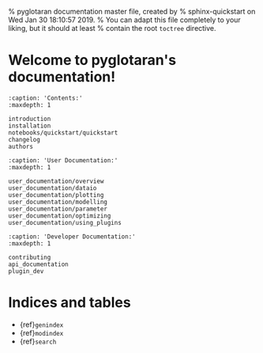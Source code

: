 % pyglotaran documentation master file, created by
% sphinx-quickstart on Wed Jan 30 18:10:57 2019.
% You can adapt this file completely to your liking, but it should at least
% contain the root `toctree` directive.

# Welcome to pyglotaran's documentation!

```{toctree}
:caption: 'Contents:'
:maxdepth: 1

introduction
installation
notebooks/quickstart/quickstart
changelog
authors
```

```{toctree}
:caption: 'User Documentation:'
:maxdepth: 1

user_documentation/overview
user_documentation/dataio
user_documentation/plotting
user_documentation/modelling
user_documentation/parameter
user_documentation/optimizing
user_documentation/using_plugins
```

```{toctree}
:caption: 'Developer Documentation:'
:maxdepth: 1

contributing
api_documentation
plugin_dev
```

# Indices and tables

- {ref}`genindex`
- {ref}`modindex`
- {ref}`search`
